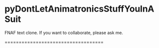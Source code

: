 pyDontLetAnimatronicsStuffYouInASuit
====================================

FNAF text clone.
If you want to collaborate, please ask me.

===================================

